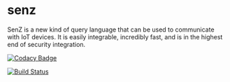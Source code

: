 # senz
 SenZ is a new kind of query language that can be used to communicate with IoT devices. It is easily integrable, incredibly fast, and is in the highest end of security integration.

[![Codacy Badge](https://api.codacy.com/project/badge/Grade/7a4b5ceb254c46d18dcd7842e8b1d0bf)](https://www.codacy.com/app/Tushar19varshney/senz?utm_source=github.com&amp;utm_medium=referral&amp;utm_content=Tushar19varshney/senz&amp;utm_campaign=Badge_Grade)

[![Build Status](https://travis-ci.org/Tushar19varshney/senz.svg?branch=master)](https://travis-ci.org/Tushar19varshney/senz)